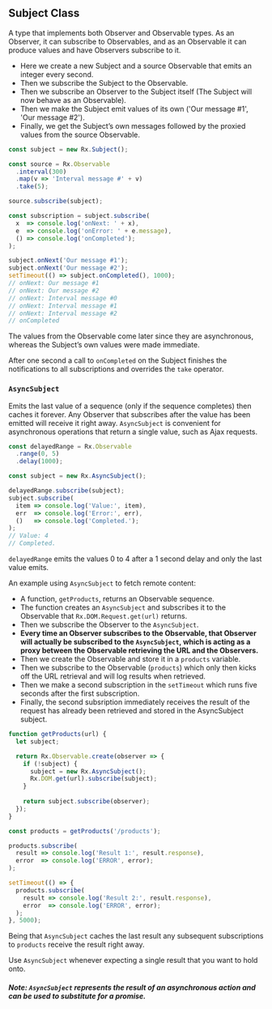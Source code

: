 ## Subject Class

A type that implements both Observer and Observable types. As an Observer, it can subscribe to Observables, and as an Observable it can produce values and have Observers subscribe to it.

* Here we create a new Subject and a source Observable that emits an integer every second.
* Then we subscribe the Subject to the Observable.
* Then we subscribe an Observer to the Subject itself (The Subject will now behave as an Observable).
* Then we make the Subject emit values of its own ('Our message #1', 'Our message #2').
* Finally, we get the Subject’s own messages followed by the proxied values from the source Observable.

```javascript
const subject = new Rx.Subject();

const source = Rx.Observable
  .interval(300)
  .map(v => 'Interval message #' + v)
  .take(5);

source.subscribe(subject);

const subscription = subject.subscribe(
  x  => console.log('onNext: ' + x),
  e  => console.log('onError: ' + e.message), 
  () => console.log('onCompleted');
);

subject.onNext('Our message #1');
subject.onNext('Our message #2');
setTimeout(() => subject.onCompleted(), 1000);
// onNext: Our message #1 
// onNext: Our message #2 
// onNext: Interval message #0 
// onNext: Interval message #1 
// onNext: Interval message #2 
// onCompleted
```


The values from the Observable come later since they are asynchronous, whereas the Subject’s own values were made immediate.

After one second a call to `onCompleted` on the Subject finishes the notifications to all subscriptions and overrides the `take` operator.

### `AsyncSubject`

Emits the last value of a sequence (only if the sequence completes) then caches it forever. Any Observer that subscribes after the value has been emitted will receive it right away. `AsyncSubject` is convenient for asynchronous operations that return a single value, such as Ajax requests.

```javascript
const delayedRange = Rx.Observable
  .range(0, 5)
  .delay(1000); 

const subject = new Rx.AsyncSubject();

delayedRange.subscribe(subject);
subject.subscribe(
  item => console.log('Value:', item), 
  err  => console.log('Error:', err), 
  ()   => console.log('Completed.');
);
// Value: 4 
// Completed.
```

`delayedRange` emits the values 0 to 4 after a 1 second delay and only the last value emits.

An example using `AsyncSubject` to fetch remote content:

* A function, `getProducts`, returns an Observable sequence.
* The function creates an `AsyncSubject` and subscribes it to the Observable that `Rx.DOM.Request.get(url)` returns.
* Then we subscribe the Observer to the `AsyncSubject`. 
* **Every time an Observer subscribes to the Observable, that Observer will actually be subscribed to the `AsyncSubject`, which is acting as a proxy between the Observable retrieving the URL and the Observers.**
* Then we create the Observable and store it in a `products` variable.
* Then we subscribe to the Observable (`products`) which only then kicks off the URL retrieval and will log results when retrieved.
* Then we make a second subscription in the `setTimeout` which runs five seconds after the first subscription. 
* Finally, the second subsription immediately receives the result of the request has already been retrieved and stored in the AsyncSubject subject.

```javascript
function getProducts(url) {
  let subject;

  return Rx.Observable.create(observer => {
    if (!subject) {
      subject = new Rx.AsyncSubject();
      Rx.DOM.get(url).subscribe(subject);
    }
    
    return subject.subscribe(observer);
  });
}

const products = getProducts('/products');

products.subscribe(
  result => console.log('Result 1:', result.response),
  error  => console.log('ERROR', error);
);

setTimeout(() => {
  products.subscribe(
    result => console.log('Result 2:', result.response),
    error  => console.log('ERROR', error);
  );
}, 5000);
```

Being that `AsyncSubject` caches the last result any subsequent subscriptions to `products` receive the result right away.

Use `AsyncSubject` whenever expecting a single result that you want to hold onto.

##### Note: `AsyncSubject` represents the result of an asynchronous action and can be used to substitute for a promise.
